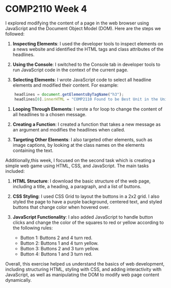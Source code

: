 # COMP2110 Week 4

 I explored modifying the content of a page in the web browser using JavaScript and the Document Object Model (DOM). Here are the steps we followed:

1. **Inspecting Elements**: I used the developer tools to inspect elements on a news website and identified the HTML tags and class attributes of the headlines.

2. **Using the Console**: I switched to the Console tab in developer tools to run JavaScript code in the context of the current page.

3. **Selecting Elements**: I wrote JavaScript code to select all headline elements and modified their content. For example:

```javascript
    headlines = document.getElementsByTagName("h3");
    headlines[0].innerHTML = "COMP2110 Found to be Best Unit in the Universe!";
 ```

1. **Looping Through Elements**: I wrote a for loop to change the content of all headlines to a chosen message.

2. **Creating a Function**: I created a function that takes a new message as an argument and modifies the headlines when called.

3. **Targeting Other Elements**: I also targeted other elements, such as image captions, by looking at the class names on the elements containing the text.

Additionally,this week, I focused on the second task which is creating a simple web game using HTML, CSS, and JavaScript. The main tasks included:

1. **HTML Structure**: I download the basic structure of the web page, including a title, a heading, a paragraph, and a list of buttons.

2. **CSS Styling**: I used CSS Grid to layout the buttons in a 2x2 grid. I also styled the page to have a purple background, centered text, and styled buttons that change color when hovered over.
3. **JavaScript Functionality**: I also added JavaScript to handle button clicks and change the color of the squares to red or yellow according to the following rules:
    - Button 1: Buttons 2 and 4 turn red.
    - Button 2: Buttons 1 and 4 turn yellow.
    - Button 3: Buttons 2 and 3 turn yellow.
    - Button 4: Buttons 1 and 3 turn red.

Overall, this exercise helped us understand the basics of web development, including structuring HTML, styling with CSS, and adding interactivity with JavaScript, as well as manipulating the DOM to modify web page content dynamically.